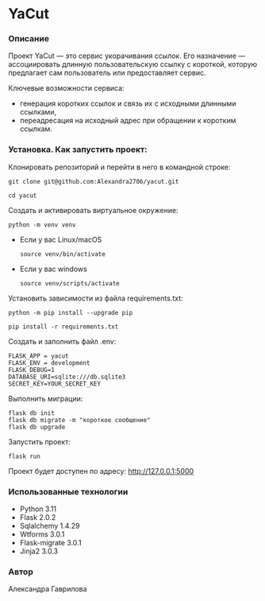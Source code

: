 # YaCut

### Описание
Проект YaCut — это сервис укорачивания ссылок. Его назначение — ассоциировать длинную пользовательскую ссылку с короткой, которую предлагает сам пользователь или предоставляет сервис.

Ключевые возможности сервиса:
- генерация коротких ссылок и связь их с исходными длинными ссылками,
- переадресация на исходный адрес при обращении к коротким ссылкам.

### Установка. Как запустить проект:

Клонировать репозиторий и перейти в него в командной строке:

```
git clone git@github.com:Alexandra2706/yacut.git
```

```
cd yacut
```

Cоздать и активировать виртуальное окружение:

```
python -m venv venv
```

* Если у вас Linux/macOS

    ```
    source venv/bin/activate
    ```

* Если у вас windows

    ```
    source venv/scripts/activate
    ```

Установить зависимости из файла requirements.txt:

```
python -m pip install --upgrade pip
```

```
pip install -r requirements.txt
```
Создать и заполнить файл .env:
```
FLASK_APP = yacut
FLASK_ENV = development
FLASK_DEBUG=1
DATABASE_URI=sqlite:///db.sqlite3
SECRET_KEY=YOUR_SECRET_KEY
```

Выполнить миграции:
```
flask db init
flask db migrate -m "короткое сообщение"
flask db upgrade
```
Запустить проект:
```
flask run
```
Проект будет доступен по адресу: http://127.0.0.1:5000

### Использованные технологии

- Python 3.11
- Flask 2.0.2
- Sqlalchemy 1.4.29
- Wtforms 3.0.1
- Flask-migrate 3.0.1
- Jinja2 3.0.3

### Автор

Александра Гаврилова